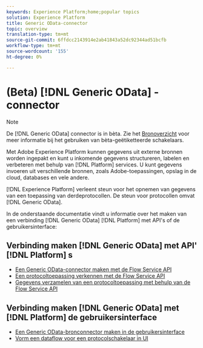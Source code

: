 ```yaml
---
keywords: Experience Platform;home;popular topics
solution: Experience Platform
title: Generic OData-connector
topic: overview
translation-type: tm+mt
source-git-commit: 6ffdcc2143914e2ab41843a52dc92344ad51bcfb
workflow-type: tm+mt
source-wordcount: '155'
ht-degree: 0%

---
```



# (Beta) [!DNL Generic OData] -connector

>[!NOTE]
>De [!DNL Generic OData] connector is in bèta. Zie het [Bronoverzicht](../../home.md#terms-and-conditions) voor meer informatie bij het gebruiken van bèta-geëtiketteerde schakelaars.

Met Adobe Experience Platform kunnen gegevens uit externe bronnen worden ingepakt en kunt u inkomende gegevens structureren, labelen en verbeteren met behulp van [!DNL Platform] services. U kunt gegevens invoeren uit verschillende bronnen, zoals Adobe-toepassingen, opslag in de cloud, databases en vele andere.

[!DNL Experience Platform] verleent steun voor het opnemen van gegevens van een toepassing van derdeprotocollen. De steun voor protocollen omvat [!DNL Generic OData].

In de onderstaande documentatie vindt u informatie over het maken van een verbinding [!DNL Generic OData] [!DNL Platform] met API&#39;s of de gebruikersinterface:

## Verbinding maken [!DNL Generic OData] met API&#39; [!DNL Platform] s

- [Een Generic OData-connector maken met de Flow Service API](../../tutorials/api/create/protocols/odata.md)
- [Een protocoltoepassing verkennen met de Flow Service API](../../tutorials/api/explore/protocols.md)
- [Gegevens verzamelen van een protocoltoepassing met behulp van de Flow Service API](../../tutorials/api/collect/protocols.md)

## Verbinding maken [!DNL Generic OData] met [!DNL Platform] de gebruikersinterface

- [Een Generic OData-bronconnector maken in de gebruikersinterface](../../tutorials/ui/create/protocols/odata.md)
- [Vorm een dataflow voor een protocolschakelaar in UI](../../tutorials/ui/dataflow/protocols.md)